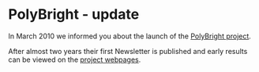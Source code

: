 # PolyBright - update

In March 2010 we informed you about the launch of the [PolyBright project](/4m-association/content/Extending-process-limits-laser-polymer-welding).  
  
After almost two years their first Newsletter is published and early results can be viewed on the [project webpages](http://www.polybright.eu/145749.html). 